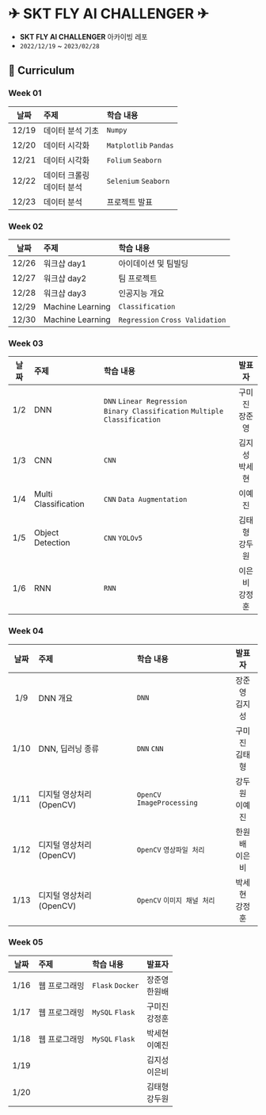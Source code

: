
# ✈ SKT FLY AI CHALLENGER ✈
- **SKT FLY AI CHALLENGER** 아카이빙 레포
- `2022/12/19` ~ `2023/02/28`

## 🚀 Curriculum
### Week 01
| 날짜 | 주제 | 학습 내용 |
| :---: | :--- | :--- |
| 12/19 | 데이터 분석 기초 | `Numpy` |
| 12/20 | 데이터 시각화 | `Matplotlib` `Pandas` |
| 12/21 | 데이터 시각화 | `Folium` `Seaborn` |
| 12/22 | 데이터 크롤링 <br> 데이터 분석 | `Selenium` `Seaborn` |
| 12/23 | 데이터 분석 | 프로젝트 발표 |

### Week 02
| 날짜 | 주제 | 학습 내용 |
| :---: | :--- | :--- |
| 12/26 | 워크샵 day1 | 아이데이션 및 팀빌딩 |
| 12/27 | 워크샵 day2 | 팀 프로젝트 |
| 12/28 | 워크샵 day3 | 인공지능 개요 |  |  |
| 12/29 | Machine Learning | `Classification` |
| 12/30 | Machine Learning | `Regression` `Cross Validation` |

### Week 03
| 날짜 | 주제 | 학습 내용 | 발표자 |
| :---: | :--- | :--- | :---: |
| 1/2 | DNN | `DNN` `Linear Regression` <br> `Binary Classification` `Multiple Classification` | 구미진<br>장준영 | 
| 1/3 | CNN | `CNN` | 김지성<br>박세현 |
| 1/4 | Multi Classification | `CNN` `Data Augmentation` | 이예진 | 
| 1/5 | Object Detection | `CNN` `YOLOv5`            | 김태형<br>강두원 |
| 1/6 | RNN | `RNN` | 이은비<br>강정훈 |

### Week 04
| 날짜 | 주제 | 학습 내용 | 발표자 |
| :---: | :--- | :--- | :---: |
| 1/9 | DNN 개요 | `DNN`  | 장준영<br>김지성 | 
| 1/10 | DNN, 딥러닝 종류 | `DNN` `CNN` | 구미진<br>김태형 | 
| 1/11 | 디지털 영상처리(OpenCV) | `OpenCV` `ImageProcessing` | 강두원<br>이예진 | 
| 1/12 | 디지털 영상처리(OpenCV) | `OpenCV` `영상파일 처리` | 한원배<br>이은비 | 
| 1/13 | 디지털 영상처리(OpenCV) | `OpenCV` `이미지 채널 처리` | 박세현<br>강정훈 | 

### Week 05
| 날짜 | 주제 | 학습 내용 | 발표자 |
| :---: | :--- | :--- | :---: |
| 1/16 | 웹 프로그래밍 | `Flask` `Docker` | 장준영<br>한원배 | 
| 1/17 | 웹 프로그래밍 | `MySQL` `Flask` | 구미진<br>강정훈 | 
| 1/18 | 웹 프로그래밍 | `MySQL` `Flask` | 박세현<br>이예진 | 
| 1/19 |  |  | 김지성<br>이은비 | 
| 1/20 |  |  | 김태형<br>강두원 | 
